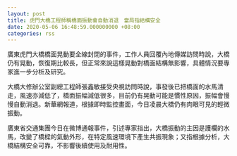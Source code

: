 ```yaml
---
layout: post
title: 虎門大橋工程師稱橋面振動會自動消退　當局指結構安全
date: 2020-05-06 16:48:59.000000000 +08:00
categories: rss
---
```


廣東虎門大橋橋面晃動要全線封閉的事件，工作人員回覆內地傳媒訪問時說，大橋仍有晃動，恢復期比較長，但正常來說這樣晃動對橋面結構無影響，具體情況要專家進一步分析及研究。

大橋大修辦公室副總工程師張鑫敏接受央視訪問時說，事發後已把橋面的水馬清走，風速亦減低了，橋面振幅減低很多，目前仍有晃動可能是慣性原因，振幅會慢慢自動消退。新華網報道，根據即時監控畫面，今日凌晨大橋仍有肉眼可見的輕微振動。

廣東省交通集團今日在微博通報事件，引述專家指出，大橋振動的主因是護欄的水馬，改變了橋樑的氣動外形，在特定風速環境下產生共振現象；又指根據分析，大橋結構安全可靠，不影響後續使用及耐用性。
